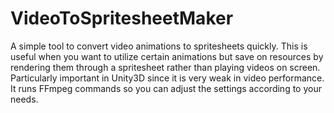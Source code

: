 # VideoToSpritesheetMaker
A simple tool to convert video animations to spritesheets quickly. This is useful when you want to utilize certain animations but save on resources by rendering them through a spritesheet rather than playing videos on screen. Particularly important in Unity3D since it is very weak in video performance. It runs FFmpeg commands so you can adjust the settings according to your needs.
